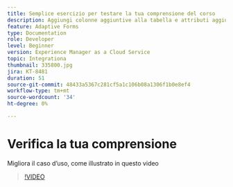 ```yaml
---
title: Semplice esercizio per testare la tua comprensione del corso
description: Aggiungi colonne aggiuntive alla tabella e attributi aggiuntivi ai criteri di ricerca
feature: Adaptive Forms
type: Documentation
role: Developer
level: Beginner
version: Experience Manager as a Cloud Service
topic: Integrationa
thumbnail: 335800.jpg
jira: KT-8481
duration: 51
source-git-commit: 48433a5367c281cf5a1c106b08a1306f1b0e8ef4
workflow-type: tm+mt
source-wordcount: '34'
ht-degree: 0%

---
```


# Verifica la tua comprensione

Migliora il caso d’uso, come illustrato in questo video

>[!VIDEO](https://video.tv.adobe.com/v/335800?quality=12&learn=on)

